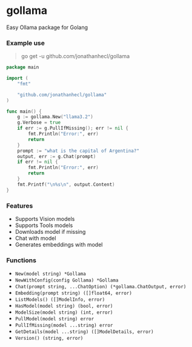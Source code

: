 # gollama
Easy Ollama package for Golang

### Example use

> go get -u github.com/jonathanhecl/gollama

```go
package main

import (
    "fmt"

    "github.com/jonathanhecl/gollama"
)

func main() {
    g := gollama.New("llama3.2")
    g.Verbose = true
    if err := g.PullIfMissing(); err != nil {
        fmt.Println("Error:", err)
        return
    }
    prompt := "what is the capital of Argentina?"
    output, err := g.Chat(prompt)
    if err != nil {
        fmt.Println("Error:", err)
        return
    }
    fmt.Printf("\n%s\n", output.Content)
}
```

### Features

- Supports Vision models
- Supports Tools models
- Downloads model if missing
- Chat with model
- Generates embeddings with model

### Functions

- `New(model string) *Gollama`
- `NewWithConfig(config Gollama) *Gollama`
- `Chat(prompt string, ...ChatOption) (*gollama.ChatOutput, error)`
- `Embedding(prompt string) ([]float64, error)`
- `ListModels() ([]ModelInfo, error)`
- `HasModel(model string) (bool, error)`
- `ModelSize(model string) (int, error)`
- `PullModel(model string) error`
- `PullIfMissing(model ...string) error`
- `GetDetails(model ...string) ([]ModelDetails, error)`
- `Version() (string, error)`
